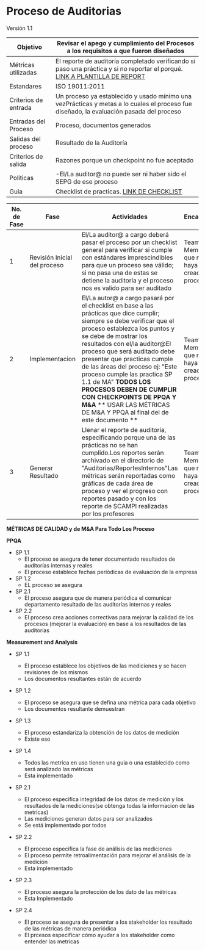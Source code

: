 # Proceso de Auditorias
Versión 1.1

|    Objetivo   |    Revisar el apego y cumplimiento del Procesos a los requisitos a que fueron diseñados   |
| --- | --- |
|    Métricas utilizadas   | El reporte de auditoría completado verificando si paso una práctica y si no reportar el porqué. [LINK  A PLANTILLA DE REPORT](https://github.com/CaveLabs-1/Wiki/blob/AleLopezPerez1312-patch-6/Auditorias/Platilla%20Reporte%20De%20Estatus.docx?raw=true) |
|    Estandares   |    ISO 19011:2011   |
|    Criterios de entrada   |    Un proceso ya establecido y usado mínimo una vezPrácticas y metas a lo cuales el proceso fue  diseñado, la evaluación pasada del proceso   |
|    Entradas del Proceso   |    Proceso, documentos generados   |
|    Salidas del proceso   |    Resultado de la Auditoría   |
|    Criterios de salida   |    Razones porque un checkpoint no fue aceptado   |
|    Politicas   |    -El/La auditor@ no puede ser ni haber sido el SEPG de ese proceso   |
| Guia | Checklist de practicas. [LINK DE CHECKLIST](https://github.com/CaveLabs-1/Wiki/blob/AleLopezPerez1312-patch-6/Auditorias/Checklist.docx?raw=true) |





|                               **No. de Fase**                         |                                  Fase                         |                                  Actividades                         |                                  Encargado                         |
| --- | --- | --- | --- |
|     1    |     Revisión Inicial del proceso    |     El/La auditor@ a cargo deberá pasar el proceso por un checklist general para verificar si cumple con estándares     imprescindibles para que un proceso sea válido; si no pasa una de estas se detiene la auditoría y el proceso nos es valido para ser auditado    |     Team Member que no haya creado el proceso        |
|     2    |     Implementacion    |     El/La autor@ a cargo pasará por el checklist en base a las prácticas que dice cumplir; siempre se debe verificar que el proceso establezca los puntos y se debe de mostrar los resultados con el/la auditor@El proceso que será auditado debe presentar que practicas cumple de las áreas del proceso ej:    &quot;Este proceso cumple las practica SP 1.1 de MA&quot; **TODOS LOS PROCESOS DEBEN DE CUMPLIR CON CHECKPOINTS DE PPQA Y M&amp;A**  **      USAR LAS MÉTRICAS DE M&amp;A Y PPQA                                                                               al final del de este documento      **             | Team Member que no haya creado el proceso          |
|     3    |     Generar Resultado    | Llenar el reporte de auditoría, especificando porque una de las prácticas no se han cumplido.Los reportes serán archivado en el directorio de &quot;Auditorias/ReportesInternos&quot;Las métricas serán reportadas como gráficas de cada área de proceso y ver el progreso con reportes pasado y con los reporte de SCAMPI realizadas por los profesores | Team Member que no haya creado el proceso          |

















**MÉTRICAS DE CALIDAD y de M&amp;A Para Todo Los Proceso**

**PPQA**

- SP         1.1
  - El proceso se asegura de tener documentado resultados de auditorías                 internas y reales
  - El proceso establece fechas periódicas de evaluación de la empresa
- SP         1.2
  - EL proceso se asegura
- SP         2.1
  - El proceso asegura que de manera periódica el comunicar departamento                 resultado de las auditorías internas y reales
- SP         2.2
  - El proceso crea acciones correctivas para mejorar la calidad de los                 procesos (mejorar la evaluación) en base a los resultados de las                 auditorias



**Measurement and Analysis**

- SP 1.1
  - El proceso establece los objetivos de las mediciones y se hacen revisiones de los mismos
  - Los documentos resultantes están de acuerdo

- SP 1.2
  - El proceso se asegura que se defina una métrica para cada objetivo
  - Los documentos resultante demuestran
- SP 1.3
  - El proceso estandariza la obtención de los datos de medición
  - Existe eso
- SP 1.4
  - Todos las metrica en uso tienen una guia o una establecido como será analizado las métricas
  - Esta implementado
- SP 2.1
  - El proceso especifica integridad de los datos de medición y los resultados de la mediciones(se obtenga todas la informacion de las metricas)
  - Las mediciones generan datos para ser analizados
  - Se está implementado por todos

- SP 2.2
  - El proceso especifica la fase de análisis de las mediciones
  - El proceso permite retroalimentación para mejorar el análisis de la medición
  - Esta implementado



- SP 2.3
  - El proceso asegura la protección de los dato de las métricas
  - Esta Implementado
- SP 2.4
  - El proceso se asegura de presentar a los stakeholder los resultado de las métricas de manera periódica
  - El prcesos especificar cómo ayudar a los stakeholder como entender  las metricas

